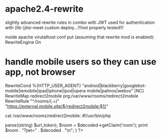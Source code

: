 # apache2.4-rewrite
slightly advanced rewrite rules in combo with JWT used for authentication with (lib-)jitsi-meet custom deploy...!!!not properly tested!!!

inside apache virutalhost conf put (assuming that rewrite mod is enabled):
RewriteEngine On
# handle mobile users so they can use app, not browser
RewriteCond %{HTTP_USER_AGENT} "android|blackberry|googlebot-mobile|iemobile|ipad|iphone|ipod|opera mobile|palmos|webos" [NC]
RewriteMap redirect2mobile prg:/var/www/rooms/redirect2mobile
RewriteRule "^/rooms/(.+)" "https://external.mobile.site/${redirect2mobile:$1}"

cat /var/www/rooms/redirect2mobile:
#!/usr/bin/php
<?php
/** wont't do any token verification since recommendation for using rewritemap
 says "Keep your rewrite map program as simple as possible".
 Btw, don't forget (if changing the script below) to include "\n" since
 same it also says: "should return one new-line terminated response string on STDOUT."
 scavara-10072017 **/

require '/path/to/jwt/vendor/autoload.php';
use Lcobucci\JWT\Parser;
use Lcobucci\JWT\Signer\Hmac\Sha256;
$signer = new Sha256();

set_time_limit(0);
$input = fopen("php://stdin","r");
while (1) {
        $line = trim(fgets($input));
        $url_token = str_replace("/rooms/","", $line);
        $decoded = (new Parser())->parse((string) $url_token);
        $room = $decoded->getClaim('room');
        print $room . "?jwt=" . $decoded . "\n";
}
?>
